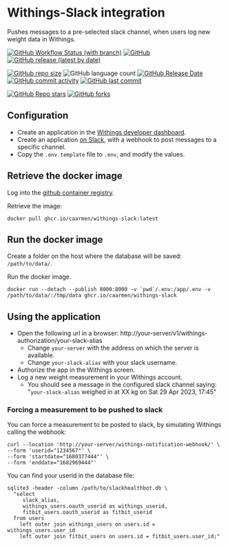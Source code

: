 # Withings-Slack integration

Pushes messages to a pre-selected slack channel, when users log new weight data in Withings.

[![GitHub Workflow Status (with branch)](https://img.shields.io/github/actions/workflow/status/caarmen/withings-slack/check.yml)](https://github.com/caarmen/withings-slack/actions/workflows/check.yml?query=branch%3Amain)
[![GitHub](https://img.shields.io/github/license/caarmen/withings-slack)](https://github.com/caarmen/withings-slack/blob/main/LICENSE)
[![GitHub release (latest by date)](https://img.shields.io/github/v/release/caarmen/withings-slack)](https://github.com/caarmen/withings-slack/releases)

[![GitHub repo size](https://img.shields.io/github/repo-size/caarmen/withings-slack)](https://github.com/caarmen/withings-slack/archive/refs/heads/main.zip)
![GitHub language count](https://img.shields.io/github/languages/count/caarmen/withings-slack)
[![GitHub Release Date](https://img.shields.io/github/release-date/caarmen/withings-slack)](https://github.com/caarmen/withings-slack/releases)
[![GitHub commit activity](https://img.shields.io/github/commit-activity/m/caarmen/withings-slack)](https://github.com/caarmen/withings-slack/commits/main)
[![GitHub last commit](https://img.shields.io/github/last-commit/caarmen/withings-slack)](https://github.com/caarmen/withings-slack/commits/main)

[![GitHub Repo stars](https://img.shields.io/github/stars/caarmen/withings-slack?style=social)](https://github.com/caarmen/withings-slack/stargazers)
[![GitHub forks](https://img.shields.io/github/forks/caarmen/withings-slack?style=social)](https://github.com/caarmen/withings-slack/forks)

## Configuration

* Create an application in the [Withings developer dashboard](https://developer.withings.com/dashboard/).
* Create an application [on Slack](https://api.slack.com/apps), with a webhook to post messages to a specific channel.
* Copy the `.env.template` file to `.env`, and modify the values.

## Retrieve the docker image

Log into the [github container registry](https://docs.github.com/en/packages/working-with-a-github-packages-registry/working-with-the-container-registry).

Retrieve the image:
```
docker pull ghcr.io/caarmen/withings-slack:latest
```

## Run the docker image

Create a folder on the host where the database will be saved: `/path/to/data/`.

Run the docker image.

```
docker run --detach --publish 8000:8000 -v `pwd`/.env:/app/.env -v /path/to/data/:/tmp/data ghcr.io/caarmen/withings-slack
```

## Using the application

* Open the following url in a browser: http://your-server/v1/withings-authorization/your-slack-alias
  - Change `your-server` with the address on which the server is available.
  - Change `your-slack-alias` with your slack username.
* Authorize the app in the Withings screen.
* Log a new weight measurement in your Withings account.
  - You should see a message in the configured slack channel saying: "`your-slack-alias` weighed in at XX kg on Sat 29 Apr 2023, 17:45"

### Forcing a measurement to be pushed to slack
You can force a measurement to be posted to slack, by simulating Withings calling the webhook:
```
curl --location 'http://your-server/withings-notification-webhook/' \
--form 'userid="1234567"' \
--form 'startdate="1680377444"' \
--form 'enddate="1682969444"'
```

You can find your userid in the database file:
```
sqlite3 -header -column /path/to/slackhealthbot.db \
  "select
     slack_alias,
     withings_users.oauth_userid as withings_userid,
     fitbit_users.oauth_userid as fitbit_userid
  from users
    left outer join withings_users on users.id = withings_users.user_id
    left outer join fitbit_users on users.id = fitbit_users.user_id;"
```
